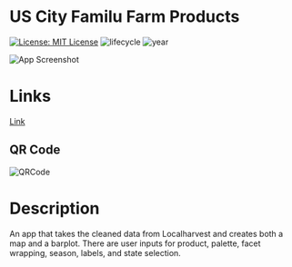 # US City Familu Farm Products
[![License: MIT License](https://img.shields.io/badge/License-CC%20BY%204.0-blue.svg)](https://creativecommons.org/licenses/by/4.0/) 
![lifecycle](https://img.shields.io/badge/lifecycle-experimental-orange)
![year](https://img.shields.io/badge/year-2024-teal)

![App Screenshot](../03%20US%20State%20Family%20Farm%20Crop%20Producers/screenshot.png)

# Links
[Link](https://zachpeagler.shinyapps.io/03_us_state_crop_producers)

## QR Code

![QRCode](../03%20US%20State%20Family%20Farm%20Crop%20Producers/qrcode.png)

# Description

An app that takes the cleaned data from Localharvest and creates both a map and a barplot. There are user inputs for product, palette, facet wrapping, season, labels, and state selection.